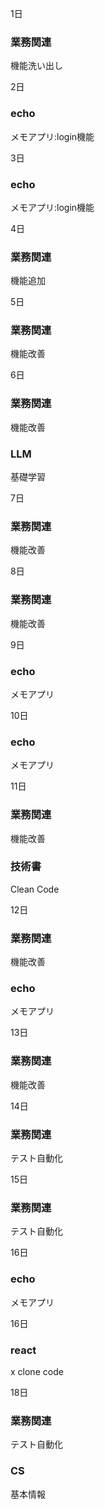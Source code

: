 1日

### 業務関連

機能洗い出し

2日

### echo

メモアプリ:login機能

3日

### echo

メモアプリ:login機能

4日

### 業務関連

機能追加

5日

### 業務関連

機能改善

6日

### 業務関連

機能改善

### LLM

基礎学習

7日

### 業務関連

機能改善

8日

### 業務関連

機能改善

9日

### echo

メモアプリ

10日

### echo

メモアプリ

11日

### 業務関連

機能改善

### 技術書

Clean Code

12日

### 業務関連

機能改善

### echo

メモアプリ

13日

### 業務関連

機能改善

14日

### 業務関連

テスト自動化

15日

### 業務関連

テスト自動化

16日

### echo

メモアプリ

16日

### react

x clone code

18日

### 業務関連

テスト自動化

### CS

基本情報